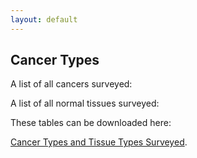 ```yaml
---
layout: default
---
```


## Cancer Types

A list of all cancers surveyed:


A list of all normal tissues surveyed: 


These tables can be downloaded here:

[Cancer Types and Tissue Types Surveyed](https://drive.google.com/a/ucsd.edu/file/d/0B2LcGihi6iUWNEFhendLNmVHemM/view?usp=sharing).
